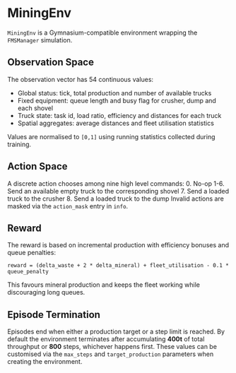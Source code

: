 # MiningEnv

`MiningEnv` is a Gymnasium-compatible environment wrapping the `FMSManager` simulation.

## Observation Space
The observation vector has 54 continuous values:
- Global status: tick, total production and number of available trucks
- Fixed equipment: queue length and busy flag for crusher, dump and each shovel
- Truck state: task id, load ratio, efficiency and distances for each truck
- Spatial aggregates: average distances and fleet utilisation statistics

Values are normalised to `[0,1]` using running statistics collected during training.

## Action Space
A discrete action chooses among nine high level commands:
0. No-op
1-6. Send an available empty truck to the corresponding shovel
7. Send a loaded truck to the crusher
8. Send a loaded truck to the dump
Invalid actions are masked via the `action_mask` entry in `info`.

## Reward
The reward is based on incremental production with efficiency bonuses and queue penalties:
```
reward = (delta_waste + 2 * delta_mineral) + fleet_utilisation - 0.1 * queue_penalty
```
This favours mineral production and keeps the fleet working while discouraging long queues.

## Episode Termination
Episodes end when either a production target or a step limit is reached. By default the environment terminates after accumulating **400t** of total throughput or **800** steps, whichever happens first. These values can be customised via the `max_steps` and `target_production` parameters when creating the environment.
